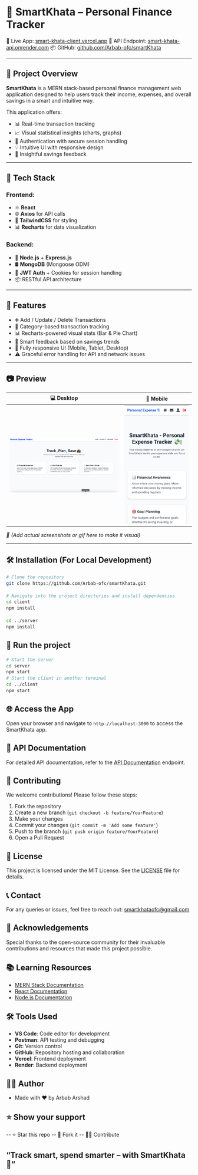 # 💼 SmartKhata – Personal Finance Tracker

🔗 Live App: [smart-khata-client.vercel.app](https://smart-khata-client.vercel.app/)
🔗 API Endpoint: [smart-khata-api.onrender.com](https://smart-khata-api.onrender.com/)
📦 GitHub: [github.com/Arbab-ofc/smartKhata](https://github.com/Arbab-ofc/smartKhata)

---

## 📌 Project Overview

**SmartKhata** is a MERN stack-based personal finance management web application designed to help users track their income, expenses, and overall savings in a smart and intuitive way.

This application offers:

- 📊 Real-time transaction tracking
- 📈 Visual statistical insights (charts, graphs)
- 🔐 Authentication with secure session handling
- 💡 Intuitive UI with responsive design
- 🧠 Insightful savings feedback

---

## 🚀 Tech Stack

### Frontend:

- ⚛️ **React**
- 🌐 **Axios** for API calls
- 🎨 **TailwindCSS** for styling
- 📊 **Recharts** for data visualization

### Backend:

- 🧠 **Node.js** + **Express.js**
- 🛢 **MongoDB** (Mongoose ODM)
- 🔐 **JWT Auth** + Cookies for session handling
- 📦 RESTful API architecture

---

## 🌟 Features

- ➕ Add / Update / Delete Transactions
- 📂 Category-based transaction tracking
- 📊 Recharts-powered visual stats (Bar & Pie Chart)
- 💬 Smart feedback based on savings trends
- 📱 Fully responsive UI (Mobile, Tablet, Desktop)
- ⚠️ Graceful error handling for API and network issues

---

## 📷 Preview

| 💻 Desktop                                                                         | 📱 Mobile                                                                        |
| ---------------------------------------------------------------------------------- | -------------------------------------------------------------------------------- |
| ![Desktop Preview](server/desktop.png) | ![Mobile Preview](server/mobile.png) |

*📌 (Add actual screenshots or gif here to make it visual)*

---

## 🛠 Installation (For Local Development)

```bash
# Clone the repository
git clone https://github.com/Arbab-ofc/smartKhata.git

# Navigate into the project directories and install dependencies
cd client
npm install

cd ../server
npm install
```

## 🧪 Run the project

```bash
# Start the server
cd server
npm start
# Start the client in another terminal
cd ../client
npm start
```
## 🌐 Access the App
Open your browser and navigate to `http://localhost:3000` to access the SmartKhata app.
## 📄 API Documentation
For detailed API documentation, refer to the [API Documentation](https://smart-khata-api.onrender.com/api-docs) endpoint.
## 📝 Contributing
We welcome contributions! Please follow these steps:
1. Fork the repository
2. Create a new branch (`git checkout -b feature/YourFeature`)
3. Make your changes
4. Commit your changes (`git commit -m 'Add some feature'`)
5. Push to the branch (`git push origin feature/YourFeature`)
6. Open a Pull Request
## 📜 License
This project is licensed under the MIT License. See the [LICENSE](LICENSE) file for details.
## 📞 Contact 
For any queries or issues, feel free to reach out: smartkhataofc@gmail.com
## 🙏 Acknowledgements
Special thanks to the open-source community for their invaluable contributions and resources that made this project possible.
## 📚 Learning Resources
- [MERN Stack Documentation](https://mern.io/)
- [React Documentation](https://reactjs.org/docs/getting-started.html)
- [Node.js Documentation](https://nodejs.org/en/docs/)
## 🛠️ Tools Used

- **VS Code**: Code editor for development
- **Postman**: API testing and debugging
- **Git**: Version control
- **GitHub**: Repository hosting and collaboration
- **Vercel**: Frontend deployment
- **Render**: Backend deployment

## 🙋‍♂️ Author
- Made with ❤️ by Arbab Arshad

## ⭐️ Show your support
-- ⭐️ Star this repo
-- 🍴 Fork it
-- 🧑‍💻 Contribute

## “Track smart, spend smarter – with SmartKhata 💼”